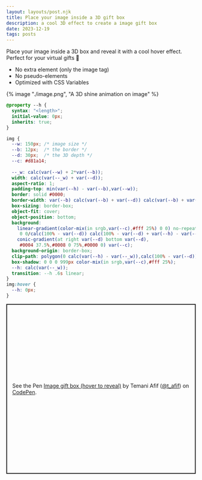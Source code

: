 ```yaml
---
layout: layouts/post.njk
title: Place your image inside a 3D gift box
description: a cool 3D effect to create a image gift box
date: 2023-12-19
tags: posts
---
```


Place your image inside a 3D box and reveal it with a cool hover effect. Perfect for your virtual gifts 🎁
* No extra element (only the image tag)
* No pseudo-elements
* Optimized with CSS Variables


{% image "./image.png", "A 3D shine animation on image" %}

```css
@property --h {
  syntax: "<length>";
  initial-value: 0px;
  inherits: true;
}

img {
  --w: 150px; /* image size */
  --b: 12px;  /* the border */
  --d: 30px;  /* the 3D depth */
  --c: #d81a14;
  
  --_w: calc(var(--w) + 2*var(--b));
  width: calc(var(--_w) + var(--d));
  aspect-ratio: 1;
  padding-top: min(var(--h) - var(--b),var(--w));
  border: solid #0000;
  border-width: var(--b) calc(var(--b) + var(--d)) calc(var(--b) + var(--d)) var(--b);
  box-sizing: border-box;
  object-fit: cover;
  object-position: bottom;
  background: 
    linear-gradient(color-mix(in srgb,var(--c),#fff 25%) 0 0) no-repeat
     0 0/calc(100% - var(--d)) calc(100% - var(--d) + var(--h) - var(--_w)),
    conic-gradient(at right var(--d) bottom var(--d),
     #0004 37.5%,#0008 0 75%,#0000 0) var(--c);
  background-origin: border-box;
  clip-path: polygon(0 calc(var(--h) - var(--_w)),calc(100% - var(--d)) calc(var(--h) - var(--_w)),calc(100% - var(--d)) 0,100% var(--d),100% 100%,var(--d) 100%,0 calc(100% - var(--d)));
  box-shadow: 0 0 0 999px color-mix(in srgb,var(--c),#fff 25%);
  --h: calc(var(--_w));
  transition: --h .6s linear;
}
img:hover {
  --h: 0px;
}
```

<p class="codepen" data-height="450" data-default-tab="result" data-slug-hash="LYaPPPo" data-preview="true" data-user="t_afif" style="height: 450px; box-sizing: border-box; display: flex; align-items: center; justify-content: center; border: 2px solid; margin: 1em 0; padding: 1em;">
  <span>See the Pen <a href="https://codepen.io/t_afif/pen/LYaPPPo">
  Image gift box (hover to reveal)</a> by Temani Afif (<a href="https://codepen.io/t_afif">@t_afif</a>)
  on <a href="https://codepen.io">CodePen</a>.</span>
</p>
<script async src="https://cpwebassets.codepen.io/assets/embed/ei.js"></script>